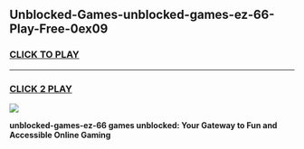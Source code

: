 
## Unblocked-Games-unblocked-games-ez-66-Play-Free-0ex09
<h3>
<a href="https://premium76.site?title=unblocked-games-ez-66&ref=21A">CLICK TO PLAY</a></h3>
<hr>

<h3>
<a href="https://premium76.site?title=unblocked-games-ez-66&ref=21A">CLICK 2 PLAY</a>
  
</h3>

<a href="https://premium76.site?title=unblocked-games-ez-66&ref=21A"><img src="https://clearcache.store/games.png"></a>


**unblocked-games-ez-66 games unblocked: Your Gateway to Fun and Accessible Online Gaming**
